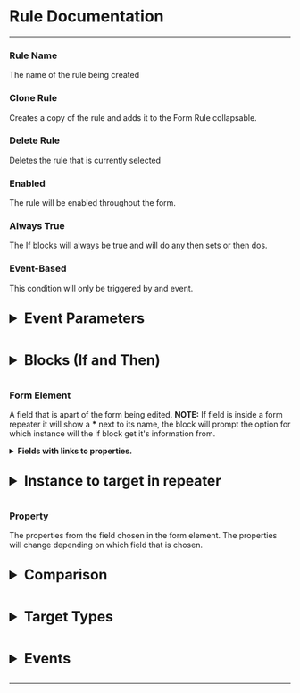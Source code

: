 <style>
details.listClass > summary {
	font-weight: bold;
}
details.listClass > ul {

}
details.listClass > ul > li > a {
	color: lightgray;
}
details.colClass > summary {
	font-size: 25px;
	font-weight: bold;
	margin-left: 0px;
	margin-bottom: 15px;
	margin-top: 15px;
}
details.colClass > div {
	font-size: 15px;
	margin-bottom: 5px;
	margin-left:15px;
}
details.colClass > details {
	margin-top: 10px;
	margin-bottom: 10px;
	margin-left: 15px;
	font-size: 15px;
}
details.colClass > details > summary {
	font-weight: bold;
	font-size: 20px;
}
details.colClass > details > details {
	margin-top: 5px;
	margin-bottom: 5px;
	margin-left: 15px;
}
details.colClass > details > details > summary {
	font-weight: bold;
	font-size: 15px;
}
details.colClass > details > details > div {
	margin-left: 20px;
}
details.colClass > details > div {
	margin-left: 15px;
}
details.colClass {
	margin-top: 30px;
}

</style>

# Rule Documentation
---
### Rule Name
The name of the rule being created

### Clone Rule
Creates a copy of the rule and adds it to the Form Rule collapsable.

### Delete Rule
Deletes the rule that is currently selected

### Enabled
The rule will be enabled throughout the form.

### Always True
The If blocks will always be true and will do any then sets or then dos.

### Event-Based
This condition will only be triggered by and event.

<details class=colClass>
<summary> Event Parameters </summary>

### Name
The name of the parameter 

### Type
The datatype that will be used for the parameter

</details>
<details class=colClass> 
<summary> Blocks (If and Then)</summary>

### If Block
The If block will go check the condition statements that is given, and if all of the condtions are true, then all of the "then sets" and "then dos" will execute.

### Then Set Block
The block will set a certain field property to a certain target type that can be chosen.This block is executed when the If conditions before it is true. 

### Then Do Block
The block will do an event action after the if block conditions are true. 

### Add Set Value Action
If the condition for the blocks are true, then this block will execute. This block will set a certain field's property.

### Add Condition Statement
This is added to an if block. This will add another true or false condition to the if block.

### Add Condition
Creates another If block, with all of the functions of the if block. 

### AND
If the primary condition and the secondary condition are true then the whole condition is true, otherwise false.

### OR 
If either the primary condition or the secondary condition are true or both conditions are true, then the whole condition is true, otherwise false.

</details>



### Form Element
A field that is apart of the form being edited. __NOTE:__ If field is inside a form repeater it will show a __*__ next to its name, the block will prompt the option for which instance will the if block get it's information from.
<details class=listClass>
<summary> 
Fields with links to properties.
</summary>
<ul class=>
<li><a href="#/definition/subform.md"> Subform </a></li>

<li><a href="#/definition/single-text-field.md">Single Line Text field</a></li>

<li><a href="#/definition/multi-line-text-area.md"> Multi-Line Text Area</a></li>

<li><a href="#/definition/display-content.md"> Display Content </a></li>

<li><a href="#/definition/checkbox.md"> Checkbox </a></li>

<li><a href="#/definition/checkbox-list.md"> Checkbox List </a></li>

<li><a href="#/definition/radio.md"> Radio </a></li>

<li><a href="#/definition/select-dropdown.md"> Select Dropdown </a></li>

<li><a href="#/definition/multi-select-dropdown.md"> Multi-Select Dropdown </a></li>

<li><a href="#/definition/date.md"> Date </a></li>

<li><a href="#/definition/date-time.md"> Date/Time </a></li>

<li><a href="#/definition/file.md"> File </a></li>

<li><a href="#/definition/phone.md"> Phone </a></li>

<li><a href="#/definition/form-repeater.md"> Form Repeater </a></li>

<li><a href="#/definition/signature.md"> Signature </a></li>

<li><a href="#/definition/geolocation.md"> Geolocation </a></li>

<li><a href="#/definition/linked-clone.md"> Linked Clone </a></li>

<li><a href="#/definition/button.md"> Button </a></li>

<li><a href="#/definition/color-picker.md"> Color Picker </a></li>
</details>

<details class=colClass>
<summary> Instance to target in repeater</summary>
<div> The index or instance of the form repeater you want to extract the field from. </div>
<details>

<summary> Any Instance</summary>
<div> The form element extracts from any one of the instances.</div>
</details>

<details>
<summary> All Instance </summary>
<div> The form element extracts all of the instances </div>
</details>

<details>
<summary> First Instance </summary>
<div> The form element is extracted from the first instance </div>
</details>

<details>
<summary> Last Instance </summary>
<div> The form element is extracted from the last instance </div>
</details>

<details>
<summary> Instance at Index </summary>
<div> The form element is etracted from specified index in the repeater </div>

</details>
</details>

### Property
The properties from the field chosen in the form element. The properties will change depending on which field that is chosen. 

<details class=colClass>

<summary> Comparison </summary>
<div> 
This field will determine how the property field or field value will be compared to the target. <b> NOTE: Comparisons will be depended on what data type is being compared to. </b>
</div>

<details>

<summary> Number Comparisons </summary>

<details>
<summary> Equals </summary>
<div> Compares two numeric values and will return true if both numeric values are the same, otherwise false </div>
</details>

<details>
<summary> Does Not Equal </summary>
<div> Compares two numeric values and will return true if both numeric values are the different, otherwise false </div>
</details>

<details>
<summary> Is Less Than </summary>
<div> Compares two numeric values and will return true if primary form element value is less than the secondary value, otherwise false </div>
</details>

<details>
<summary> Is Greater Than </summary>
<div> Compares two numeric values and will return true if primary form element value is greater  than the secondary value, otherwise false </div>

</details>

<details>
<summary> Is Less Than or Equal To </summary>
<div> Compares two numeric values and will return true if primary form element value is less than or equal to the secondary value, otherwise false </div>

</details>

<details>
<summary> Is Greater Than or Equal To </summary>
<div> Compares two numeric values and will return true if primary form element value is greater than or equal to the secondary value, otherwise false </div>

</details>
</details>

<details>
<summary> String Comparisons </summary>

<details>
<summary> Is </summary>
<div> Compares two string values and will return true if the two strings are the same, otherwise false </div>
</details>

<details>
<summary> Is Not </summary>
<div> Compares two string values and will return true if the two strings are not the same, otherwise false.</div>
</details>

<details>
<summary> Contains</summary>
<div> Compares two string values and will return true if the secondary string 
can be found in the primary string, otherwise false </div>
</details>

<details>
<summary> Does Not Contain </summary>
<div> Compares two string values and will return true if the secondary string cannot be found in the primary string, otherwise false </div>
</details>

<details>
<summary>Length Equals</summary>
<div> Compares two string values and will return true if the length of the two strings are the same, otherwise false </div>
</details>

<details>
<summary> Length Does Not Equal</summary>
<div> Compares two string values and will return true if the length of the two strings are not the same, otherwise false </div>
</details>

<details>
<summary> Length Less Than </summary>
<div> Compares two string values and will return true if the length of the primary string is less than the length of the secondary string, otherwise false </div>
</details>

<details>
<summary> Length greater Than </summary>
<div> Compares two string values and will return true if the length of the primary string is greater than the length of the secondary string, otherwise false </div>

</details>

</details>


<details>
<summary>Array Comparisons</summary>

<details>
<summary> Is </summary>
<div> Compare two arrays and will return true if both lists/arrays are exactly the same, otherwise false. </div>
</details>

<details>
<summary> Is Not </summary>
<div> Compare two arrays and will return true if both lists/arrays are different, otherwise false. </div>
</details>

<details>
<summary> Contains </summary>
<div> Compare two arrays and will return true if the secondary list/array is inside the primary list/array, otherwise false. </div>

</details>

<details>
<summary> Does Not Contain </summary>
<div> Compare two arrays and will return true if the secondary list/array is not contained in the primary list/array, otherwise returns false.
</details>

<details>
<summary> Length Equals </summary> 
<div> Compare two arrays and will return true if the arrays/lists both have the same number of elements, otherwise returns false </div>
</details>

<details>
<summary> Length Does Not Equals </summary>
<div> Compare two arrays and will return true if the arrays/lists have a different number of elements, otherwise returns false </div>
</details>

<details>
<summary> Length Less Than </summary>
<div> Compare two arrays and will return true if the primary array/lists length is less than the length of the secondary array/list, otherwise returns false </div>
</details>

<details>
<summary> Length Greater Than </summary>
<div> Compare two arrays and will return true if the primary array/lists length is greater than the length of the secondary array/list, otherwise returns false </div>
<div> </div>
</details>
</details>


<details>
<summary> Boolean Comparisons </summary>
<details>
<summary> Is </summary>
<div> Compares two booleans and will return true if the boolean states (True or False) of the two booleans are the same, otherwise it will return false. </div> 
</details>

<details>
<summary> Is Not </summary>
<div> Compares two booleans and will return true if the boolean states (True or False) of the two booleans are not the same, otherwise it will return false. </div> 
</details>
</details>

<details>
<summary> Date Comparisons </summary>

<details>
<summary> Equals </summary>
<div> Compares two dates and returns true if the 
two dates are the same dates, otherwise false.</div>
</details>
<details>
<summary> Does Not Equal </summary>
<div> Compares two dates and returns true if the 
two dates are not the same dates, otherwise false.</div>
</details>

<details> 
<summary> Is Before </summary>
<div> Compares two dates and returns true if the primary date is before the second date, otherwise returns false. </div>
</details>

<details>
<summary> Is After </summary>
<div> Compares two dates and returns true if the primary date is after the second date, otherwise returns false. </div>

</details>
</details>

<details>
<summary> Time Comparisons </summary>
<details>
<summary> Equals </summary>
<div> Compares two times and returns true if the 
two dates are the same dates, otherwise false.</div>
</details>

<details>
<summary> Does Not Equal </summary>
<div> Compares two times and returns true if the 
two dates are not the same dates, otherwise false.</div>
</details>

<details>
<summary> Is Before </summary>
<div> Compares two times and returns true if the primary date is before the second date, otherwise returns false. </div>
</details>

<details>
<summary> Is After </summary>
<div> Compares two times and returns true if the primary time is after the second time, otherwise returns false. </div>
</details>
</details>

<details>
<summary> Signature Comparisons </summary>

<details> 
<summary> Signature Completed </summary>
<div> Returns true if signature is completed, otherwise false. </div>
</details>

</details>

</details>

<details class=colClass>
<summary> Target Types </summary>
<div> The different types of values that can be used to compare conditions </div>

<details>
<summary> Value </summary>
<div>A value that can be set by the user</div>
</details>

<details>
<summary> Element Property </summary>
<div>A value that is taken from one of the field's properties.</div>
</details>

<details>
<summary> Calculation </summary>
<div> The value is created by a calculation </div>
</details>

<details>
<summary> Event Parameters* </summary>
<div> The value comes from a event parameter</div>
</details>

</details>


<details class=colClass>
<summary> Events </summary>
<div>  </div>

<details>
<summary> Trigger Event Rules </summary>
<div> Use another event rule to be used as an event</div>
<details>
<summary>Event Rule</summary>
<div>The specific rule that will be triggered</div>
</details>
</details>

<details>
<summary> Create repeater instance </summary>
<div> Create another repeater instance </div>
<details>
<summary>Repeater</summary>
<div>A specific repeater inside of the form</div>
</details>

</details>

<details>
<summary> Open compact repeater </summary>
<div> Open up a compact repeater as an event </div>
<details>
<summary>Repeater</summary>
<div>A specific repeater instance inside of the form</div>
<details>
<summary>Index</summary>
<div>The specified index in which stores the repeater wanted. </div>
</details>

</details>

</details>

<details>
<summary> Close compact repeater </summary>
<div> Close a specific compact repeater</div>
</details>

<details>
<summary> Show alert dialog</summary>
<div> Alerts the user on the rule they triggered</div>
<details>
<summary>Title</summary>
<div>The title of the alert dialog</div>
</details>
<details>
<summary>Message</summary>
<div>The message that will under the title</div>
</details>
<details>
<summary>Accept Event</summary>
<div>The event that will trigger after the accepting</div>
</details>

</details>

<details>
<summary> Show confirm dialog </summary>
<div> Gets the user's confirmation for them </div>
<details>
<summary>Title</summary>
<div>The title of the alert dialog</div>
</details>
<details>
<summary>Message</summary>
<div>The message that will under the title</div>
</details>
<details>
<summary>Accept Event</summary>
<div>The event that will trigger after the accepting</div>
</details>
<details>
<summary> Cancel Event Rule</summary>
<div> The event that will trigger after canceling the confirmation box</div>
</details>
</details>

<details>
<summary> Open URL </summary>
<div> Opens a URL</div>
<details>
<summary>URL</summary>
<div>The URL that will opened</div>
</details>

</details>

<details>
<summary> Send Email </summary>
<div> Sends and email as an event</div>
<details>
<summary>Recipients</summary>
<div>The email addresses that this email will be sent to</div>
</details>
<details>
<summary>Email Subject</summary>
<div> The subject of the email</div>
</details>
<details>
<summary>Email Message</summary>
<div>The content of the email</div>
</details>
<details>
<summary>Attachments</summary>
<div>The files that will be attached to the email</div>
</details>

</details>

<details>
<summary> Create linked form</summary>
<div> </div>
<details>
<summary>Linked Form Id</summary>
<div>The id of the form that will be created.</div>
</details>

</details>

<details>
<summary> Change form status</summary>
<div> Change the status of the form </div>
<details>
<summary>Status ID</summary>
<div>The ID of the status that will be changed</div>
</details>
<details>
<summary>Prompt User</summary>
<div>A prompt to let the user confirm action</div>
</details>
<details>
<summary>Custom Dialog</summary>
<div>A set of text for the prompt</div>
</details>

</details>

<details>
<summary> Duplicate repeater instance </summary>
<div> Duplicates the current instance of the repeater and adds it to the repeater </div>
<details>
<summary>Repeater</summary>
<div>The repeater in which the form will be duplicated from</div>
</details>
<details>
<summary>Index</summary>
<div>The index of the form in the list</div>
</details>
<details>
<summary>Exclude Field ID</summary>
<div>Exclude any fields that will not be duplicated in the repeater</div>
</details>

</details>

</details>

---
